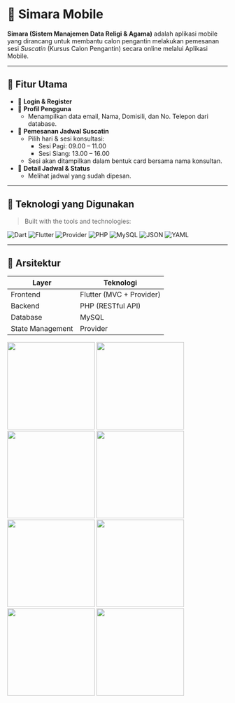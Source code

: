 # 📱 Simara Mobile

**Simara (Sistem Manajemen Data Religi & Agama)** adalah aplikasi mobile yang dirancang untuk membantu calon pengantin melakukan pemesanan sesi *Suscatin* (Kursus Calon Pengantin) secara online melalui Aplikasi Mobile.

---

## 🚀 Fitur Utama

- 🔐 **Login & Register**
- 👤 **Profil Pengguna**
  - Menampilkan data email, Nama, Domisili, dan No. Telepon dari database.
- 📅 **Pemesanan Jadwal Suscatin**
  - Pilih hari & sesi konsultasi:
    - Sesi Pagi: 09.00 – 11.00
    - Sesi Siang: 13.00 – 16.00
  - Sesi akan ditampilkan dalam bentuk card bersama nama konsultan.
- 📃 **Detail Jadwal & Status**
  - Melihat jadwal yang sudah dipesan.

---

## 🧰 Teknologi yang Digunakan

> Built with the tools and technologies:

![Dart](https://img.shields.io/badge/Dart-0175C2?style=for-the-badge&logo=dart&logoColor=white)
![Flutter](https://img.shields.io/badge/Flutter-02569B?style=for-the-badge&logo=flutter&logoColor=white)
![Provider](https://img.shields.io/badge/Provider-FC6D26?style=for-the-badge&logo=flutter&logoColor=white)
![PHP](https://img.shields.io/badge/PHP-777BB4?style=for-the-badge&logo=php&logoColor=white)
![MySQL](https://img.shields.io/badge/MySQL-4479A1?style=for-the-badge&logo=mysql&logoColor=white)
![JSON](https://img.shields.io/badge/JSON-000000?style=for-the-badge&logo=json&logoColor=white)
![YAML](https://img.shields.io/badge/YAML-C62828?style=for-the-badge&logo=yaml&logoColor=white)

---

## 🧩 Arsitektur

| Layer             | Teknologi                    |
|-------------------|------------------------------|
| Frontend          | Flutter (MVC + Provider)     |
| Backend           | PHP (RESTful API)            |
| Database          | MySQL                        |
| State Management  | Provider                     |



<p float="left">
  <img src="https://github.com/user-attachments/assets/23acc46f-ad09-4524-a070-ee995296d217" width="200"/>
  <img src="https://github.com/user-attachments/assets/52d32ec9-148a-4c7a-a0f6-1a7933be78a0" width="200"/>
  <img src="https://github.com/user-attachments/assets/9ada2224-a1da-43f0-8f72-0c776214e52c" width="200"/>
  <img src="https://github.com/user-attachments/assets/c87f88f2-aa7c-468d-8b94-24f9a6156186" width="200"/>
   <img src="https://github.com/user-attachments/assets/0b579e97-207e-4266-a2ee-814bf52002ab" width="200"/>
  <img src="https://github.com/user-attachments/assets/74c786e6-338a-4b0d-b3cc-819e99687eab" width="200"/>
   <img src="https://github.com/user-attachments/assets/e8377c82-5f67-45a1-84d8-7dd0d33ee15c" width="200"/>
  <img src="https://github.com/user-attachments/assets/0f997b60-d627-4610-97bb-6a4f8a98e62c" width="200"/>
</p>
